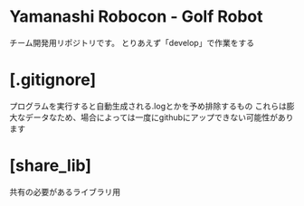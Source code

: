 # Yamanashi Robocon - Golf Robot

チーム開発用リポジトリです。
とりあえず「develop」で作業をする


# [.gitignore]
プログラムを実行すると自動生成される.logとかを予め排除するもの
これらは膨大なデータなため、場合によっては一度にgithubにアップできない可能性があります

# [share_lib]
共有の必要があるライブラリ用
